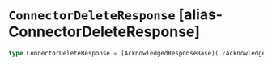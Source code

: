 # `ConnectorDeleteResponse` [alias-ConnectorDeleteResponse]
```typescript
type ConnectorDeleteResponse = [AcknowledgedResponseBase](./AcknowledgedResponseBase.md);
```
